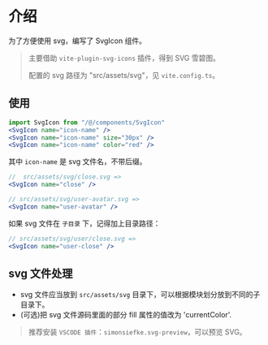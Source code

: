 # 介绍

为了方便使用 svg，编写了 SvgIcon 组件。

> 主要借助 `vite-plugin-svg-icons` 插件，得到 SVG 雪碧图。
>
> 配置的 svg 路径为 "src/assets/svg"，见 `vite.config.ts`。

## 使用

```jsx
import SvgIcon from "/@/components/SvgIcon"
<SvgIcon name="icon-name" />
<SvgIcon name="icon-name" size="30px" />
<SvgIcon name="icon-name" color="red" />
```

其中 `icon-name` 是 svg 文件名，不带后缀。

```jsx
//  src/assets/svg/close.svg =>
<SvgIcon name="close" />

// src/assets/svg/user-avatar.svg =>
<SvgIcon name="user-avatar" />
```

如果 svg 文件在 `子目录` 下，记得加上目录路径：

```jsx
// src/assets/svg/user/close.svg =>
<SvgIcon name="user-close" />
```

## svg 文件处理

- svg 文件应当放到 `src/assets/svg` 目录下，可以根据模块划分放到不同的子目录下。
- (可选)把 svg 文件源码里面的部分 fill 属性的值改为 'currentColor'.

> 推荐安装 `VSCODE 插件`：`simonsiefke.svg-preview`，可以预览 SVG。
